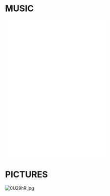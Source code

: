 <html>

<body>
  <h1>MUSIC</h1>
  <p><iframe frameborder="no" border="0" marginwidth="0" marginheight="0" width=330 height=450 src="//music.163.com/outchain/player?type=0&id=913908853&auto=1&height=430"></iframe></p>
  <h1>PICTURES</h1>
    <img src="https://s1.ax1x.com/2020/10/06/0U29hR.jpg" alt="0U29hR.jpg" border="0" />
</body>

</html>
